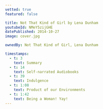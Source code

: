 ```yaml
---
vetted: true
featured: false

title: Not That Kind of Girl by Lena Dunham
youtubeId: NMeY5zijGHE
datePublished: 2014-10-27
image: cover.jpg

ownedBy: Not That Kind of Girl, Lena Dunham

timestamps:
  - t: 3
    text: Summary
  - t: 14
    text: Self-narrated Audiobooks
  - t: 39
    text: Indulgence
  - t: 1:08
    text: Product of our Environments
  - t: 1:42
    text: Being a Woman! Yay!
---
```

